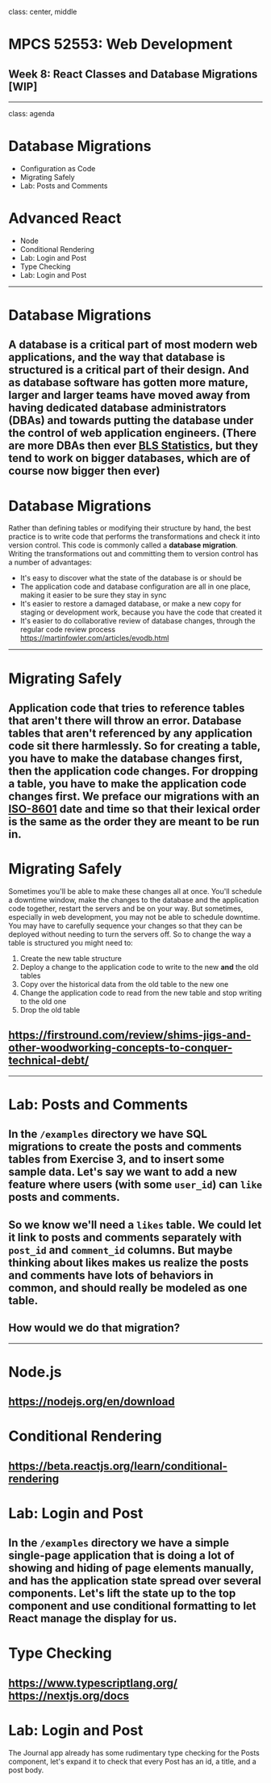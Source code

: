 class: center, middle
# MPCS 52553: Web Development
## Week 8: React Classes and Database Migrations \[WIP\]
---
class: agenda
# Database Migrations
- Configuration as Code
- Migrating Safely
- Lab: Posts and Comments
# Advanced React
- Node
- Conditional Rendering
- Lab: Login and Post
- Type Checking
- Lab: Login and Post
---
# Database Migrations
A database is a critical part of most modern web applications, and the way that
database is structured is a critical part of their design. And as database
software has gotten more mature, larger and larger teams have moved away from
having dedicated database administrators (DBAs) and towards putting the database
under the control of web application engineers.
(There are more DBAs then ever
[BLS Statistics](https://www.bls.gov/ooh/computer-and-information-technology/database-administrators.htm#tab-1),
but they tend to work on bigger databases, which are of course now bigger then
ever)
---
# Database Migrations
Rather than defining tables or modifying their structure by hand, the best
practice is to write code that performs the transformations and check it into
version control. This code is commonly called a **database migration**.
Writing the transformations out and committing them to version control has a
number of advantages:
- It's easy to discover what the state of the database is or should be
- The application code and database configuration are all in one place, making
  it easier to be sure they stay in sync
- It's easier to restore a damaged database, or make a new copy for staging or
  development work, because you have the code that created it
- It's easier to do collaborative review of database changes, through the
  regular code review process
https://martinfowler.com/articles/evodb.html
---
# Migrating Safely
Application code that tries to reference tables that aren't there will throw an
error.
Database tables that aren't referenced by any application code sit there
harmlessly.
So for **creating** a table, you have to make the database changes first, then
the application code changes.
For **dropping** a table, you have to make the application code changes first.
We preface our migrations with an
[ISO-8601](https://en.wikipedia.org/wiki/ISO_8601) date and time so that their
lexical order is the same as the order they are meant to be run in.
---
# Migrating Safely
Sometimes you'll be able to make these changes all at once. You'll schedule a
downtime window, make the changes to the database and the application code
together, restart the servers and be on your way.
But sometimes, especially in web development, you may not be able to schedule
downtime. You may have to carefully sequence your changes so that they can be
deployed without needing to turn the servers off. So to change the way a table
is structured you might need to:
1. Create the new table structure
1. Deploy a change to the application code to write to the new **and** the old
   tables
1. Copy over the historical data from the old table to the new one
1. Change the application code to read from the new table and stop writing to
   the old one
1. Drop the old table
## https://firstround.com/review/shims-jigs-and-other-woodworking-concepts-to-conquer-technical-debt/
---
# Lab: Posts and Comments
In the `/examples` directory we have SQL migrations to create the posts and
comments tables from Exercise 3, and to insert some sample data. Let's say we
want to add a new feature where users (with some `user_id`) can `like` posts and
comments.
--
So we know we'll need a `likes` table. We could let it link to posts and
comments separately with `post_id` and `comment_id` columns. But maybe thinking
about likes makes us realize the posts and comments have lots of behaviors in
common, and should really be modeled as one table.
--
## How would we do that migration?
---
# Node.js
https://nodejs.org/en/download
---
# Conditional Rendering
https://beta.reactjs.org/learn/conditional-rendering
---
# Lab: Login and Post
In the `/examples` directory we have a simple single-page application that is
doing a lot of showing and hiding of page elements manually, and has the
application state spread over several components. Let's lift the state up to the
top component and use conditional formatting to let React manage the display for
us.
---
# Type Checking
https://www.typescriptlang.org/
https://nextjs.org/docs
---
# Lab: Login and Post
The Journal app already has some rudimentary type checking for the Posts
component, let's expand it to check that every Post has an id, a title, and a
post body.
